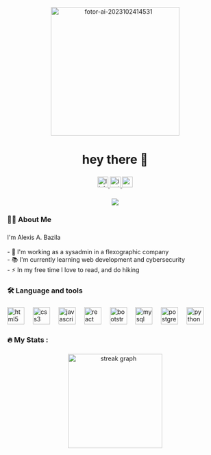 <div align="center">
  <a href="https://ibb.co/BLFmbxV"><img src="https://i.ibb.co/wyjTVXN/fotor-ai-2023102414531.jpg" alt="fotor-ai-2023102414531" border="0" height="300" /></a>
</div>

###

<h1 align="center">hey there 👋</h1>

###

<div align="center">
  <a href="https://www.linkedin.com/in/alexis-a-bazila-352135207?utm_source=share&utm_campaign=share_via&utm_content=profile&utm_medium=android_app " target="_blank">
    <img src="https://img.shields.io/static/v1?message=Alexis A. Bazila&logo=linkedin&label=&color=0077B5&logoColor=white&labelColor=&style=for-the-badge" height="25" alt="linkedin logo"  />
  </a>
  <a href="https://instagram.com/alexisb_dev?igshid=OGQ5ZDc2ODk2ZA==" target="_blank">
    <img src="https://img.shields.io/static/v1?message=AlexisB.Dev&logo=instagram&label=&color=E4405F&logoColor=white&labelColor=&style=for-the-badge" height="25" alt="instagram logo"  />
  </a>
  <a href="alexisabazila@gmail.com" target="_blank">
    <img src="https://img.shields.io/static/v1?message=Gmail&logo=gmail&label=&color=D14836&logoColor=white&labelColor=&style=for-the-badge" height="25" alt="gmail logo"  />
  </a>
</div>

###

<div align="center">
  <img src="https://visitor-badge.laobi.icu/badge?page_id=AlexisBazila.AlexisBazila&"  />
</div>

###

<h3 align="left">👩‍💻  About Me</h3>

###

<p align="left">I'm Alexis A. Bazila<br><br>- 🔭 I'm working as a sysadmin in a flexographic company<br>- 📚 I'm currently learning web development and cybersecurity<br>- ⚡ In my free time I love to read, and do hiking</p>

###

<h3 align="left">🛠 Language and tools</h3>

###

<div align="left">
  <img src="https://cdn.jsdelivr.net/gh/devicons/devicon/icons/html5/html5-original.svg" height="40" alt="html5 logo"  />
  <img width="12" />
  <img src="https://cdn.jsdelivr.net/gh/devicons/devicon/icons/css3/css3-original.svg" height="40" alt="css3 logo"  />
  <img width="12" />
  <img src="https://cdn.jsdelivr.net/gh/devicons/devicon/icons/javascript/javascript-original.svg" height="40" alt="javascript logo"  />
  <img width="12" />
  <img src="https://cdn.jsdelivr.net/gh/devicons/devicon/icons/react/react-original.svg" height="40" alt="react logo"  />
  <img width="12" />
  <img src="https://cdn.jsdelivr.net/gh/devicons/devicon/icons/bootstrap/bootstrap-original.svg" height="40" alt="bootstrap logo"  />
  <img width="12" />
  <img src="https://cdn.jsdelivr.net/gh/devicons/devicon/icons/mysql/mysql-original.svg" height="40" alt="mysql logo"  />
  <img width="12" />
  <img src="https://cdn.jsdelivr.net/gh/devicons/devicon/icons/postgresql/postgresql-original.svg" height="40" alt="postgresql logo"  />
  <img width="12" />
  <img src="https://cdn.jsdelivr.net/gh/devicons/devicon/icons/python/python-original.svg" height="40" alt="python logo"  />
</div>

###

<h3 align="left">🔥   My Stats :</h3>

###

<div align="center">
  <img src="https://streak-stats.demolab.com?user=AlexisBazila&locale=en&mode=daily&theme=dark&hide_border=false&border_radius=5&order=3" height="220" alt="streak graph"  />
</div>

###
